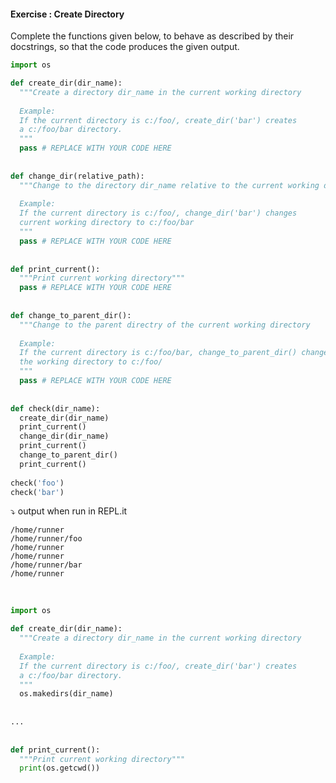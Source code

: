 #### Exercise : Create Directory

Complete the functions given below, to behave as described by their docstrings, so that the code produces the given output. 

```python
import os

def create_dir(dir_name):
  """Create a directory dir_name in the current working directory
  
  Example:
  If the current directory is c:/foo/, create_dir('bar') creates 
  a c:/foo/bar directory.
  """
  pass # REPLACE WITH YOUR CODE HERE
  
  
def change_dir(relative_path):
  """Change to the directory dir_name relative to the current working directory
  
  Example:
  If the current directory is c:/foo/, change_dir('bar') changes 
  current working directory to c:/foo/bar
  """
  pass # REPLACE WITH YOUR CODE HERE
  
  
def print_current():
  """Print current working directory"""
  pass # REPLACE WITH YOUR CODE HERE 
  
  
def change_to_parent_dir():
  """Change to the parent directry of the current working directory
  
  Example:
  If the current directory is c:/foo/bar, change_to_parent_dir() changes 
  the working directory to c:/foo/
  """
  pass # REPLACE WITH YOUR CODE HERE
  
  
def check(dir_name):
  create_dir(dir_name)
  print_current()
  change_dir(dir_name)
  print_current()
  change_to_parent_dir()
  print_current()
  
check('foo')
check('bar')

```

:arrow_heading_down: output when run in REPL.it

```
/home/runner
/home/runner/foo
/home/runner
/home/runner
/home/runner/bar
/home/runner
```
  


<panel type="seamless" header="%%:bulb: Partial solution%%">

```python
import os

def create_dir(dir_name):
  """Create a directory dir_name in the current working directory
  
  Example:
  If the current directory is c:/foo/, create_dir('bar') creates 
  a c:/foo/bar directory.
  """
  os.makedirs(dir_name)
  
  
...
  
  
def print_current():
  """Print current working directory"""
  print(os.getcwd())
  

```

</panel>